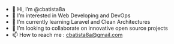 - 👋 Hi, I’m @cbatista8a
- 👀 I’m interested in Web Developing and DevOps
- 🌱 I’m currently learning Laravel and Clean Architectures
- 💞️ I’m looking to collaborate on innovative open source projects
- 📫 How to reach me : cbatista8a@gmail.com

<!---
cbatista8a/cbatista8a is a ✨ special ✨ repository because its `README.md` (this file) appears on your GitHub profile.
You can click the Preview link to take a look at your changes.
--->
